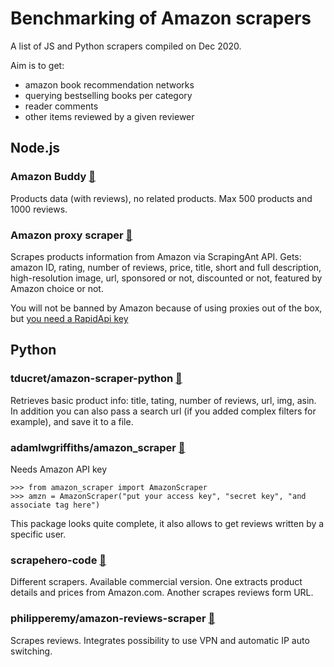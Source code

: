 # Benchmarking of Amazon scrapers

A list of JS and Python scrapers compiled on Dec 2020.

Aim is to get:
- amazon book recommendation networks
- querying bestselling books per category
- reader comments
- other items reviewed by a given reviewer

## Node.js

### Amazon Buddy [🎁](https://github.com/drawrowfly/amazon-product-api)
Products data (with reviews), no related products. Max 500 products and 1000 reviews.


### Amazon proxy scraper [🎁](https://github.com/ScrapingAnt/amazon_scraper)
Scrapes products information from Amazon via ScrapingAnt API. Gets: amazon ID, rating, number of reviews, price, title, short and full description, high-resolution image, url, sponsored or not, discounted or not, featured by Amazon choice or not.

You will not be banned by Amazon because of using proxies out of the box, but [you need a RapidApi key](https://github.com/ScrapingAnt/amazon_scraper#before-you-begin)

## Python

### tducret/amazon-scraper-python [🎁](https://github.com/tducret/amazon-scraper-python)
Retrieves basic product info: title, tating, number of reviews, url, img, asin.
In addition you can also pass a search url (if you added complex filters for example), and save it to a file.

### adamlwgriffiths/amazon_scraper [🎁](https://github.com/adamlwgriffiths/amazon_scraper)
Needs Amazon API key
````
>>> from amazon_scraper import AmazonScraper
>>> amzn = AmazonScraper("put your access key", "secret key", "and associate tag here")
````
This package looks quite complete, it also allows to get reviews written by a specific user.

### scrapehero-code [🎁](https://github.com/scrapehero-code)
Different scrapers. Available commercial version.
One extracts product details and prices from Amazon.com.
Another scrapes reviews form URL.

### philipperemy/amazon-reviews-scraper [🎁](https://github.com/philipperemy/amazon-reviews-scraper)
Scrapes reviews. Integrates possibility to use VPN and automatic IP auto switching.
